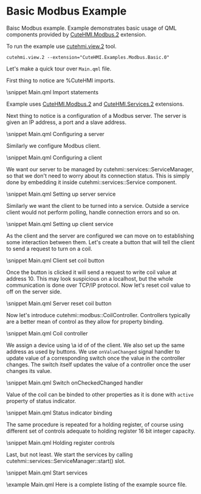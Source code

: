 # Basic Modbus Example

Baisc Modbus example. Example demonstrates basic usage of QML components provided by [CuteHMI.Modbus.2](../../../Modbus.2)
extension.

To run the example use [cutehmi.view.2](../../../../../tools/cutehmi.view.2/) tool.
```
cutehmi.view.2 --extension="CuteHMI.Examples.Modbus.Basic.0"
```

Let's make a quick tour over `Main.qml` file.

First thing to notice are %CuteHMI imports.

\snippet Main.qml Import statements

Example uses [CuteHMI.Modbus.2](../../../Modbus.2) and [CuteHMI.Services.2](../../../Services.2) extensions.

Next thing to notice is a configuration of a Modbus server. The server is given an IP address, a port and a slave address.

\snippet Main.qml Configuring a server

Similarly we configure Modbus client.

\snippet Main.qml Configuring a client

We want our server to be managed by cutehmi::services::ServiceManager, so that we don't need to worry about its connection status.
This is simply done by embedding it inside cutehmi::services::Service component.

\snippet Main.qml Setting up server service

Similarly we want the client to be turned into a service. Outside a service client would not perform polling, handle connection
errors and so on.

\snippet Main.qml Setting up client service

As the client and the server are configured we can move on to establishing some interaction between them. Let's create a button that
will tell the client to send a request to turn on a coil.

\snippet Main.qml  Client set coil button

Once the button is clicked it will send a request to write coil value at address 10. This may look suspicious on a localhost, but
the whole communication is done over TCP/IP protocol. Now let's reset coil value to off on the server side.

\snippet Main.qml  Server reset coil button

Now let's introduce cutehmi::modbus::CoilController. Controllers typically are a better mean of control as they allow for property
binding.

\snippet Main.qml Coil controller

We assign a device using \a id of of the client. We also set up the same address as used by buttons. We use `onValueChanged` signal
handler to update value of a corresponding switch once the value in the controller changes. The switch itself updates the value of
a controller once the user changes its value.

\snippet Main.qml Switch onCheckedChanged handler

Value of the coil can be binded to other properties as it is done with `active` property of status indicator.

\snippet Main.qml Status indicator binding

The same procedure is repeated for a holding register, of course using different set of controls adequate to holding register 16 bit
integer capacity.

\snippet Main.qml Holding register controls

Last, but not least. We start the services by calling cutehmi::services::ServiceManager::start() slot.

\snippet Main.qml Start services

\example Main.qml
Here is a complete listing of the example source file.
